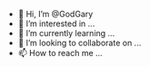 - 👋 Hi, I’m @GodGary
- 👀 I’m interested in ...
- 🌱 I’m currently learning ...
- 💞️ I’m looking to collaborate on ...
- 📫 How to reach me ...

<!---
GodGary/GodGary is a ✨ special ✨ repository because its `README.md` (this file) appears on your GitHub profile.
You can click the Preview link to take a look at your changes.
--->
